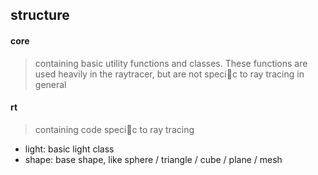 ## structure
#### core
> containing basic utility functions and classes. These functions are used heavily in the
raytracer, but are not specic to ray tracing in general

#### rt
> containing code specic to ray tracing
* light: basic light class
* shape: base shape, like sphere / triangle / cube / plane / mesh